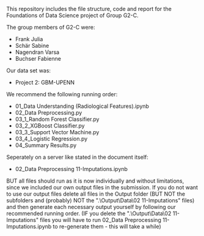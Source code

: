 This repository includes the file structure, code and report for the Foundations of Data Science project of Group G2-C.

The group members of G2-C were:
- Frank Julia
- Schär Sabine
- Nagendran Varsa
- Buchser Fabienne

Our data set was:
- Project 2: GBM-UPENN

We recommend the following running order:
- 01_Data Understanding (Radiological Features).ipynb
- 02_Data Preprocessing.py
- 03_1_Random Forest Classifier.py
- 03_2_XGBoost Classifier.py
- 03_3_Support Vector Machine.py
- 03_4_Logistic Regression.py
- 04_Summary Results.py

Seperately on a server like stated in the document itself:
- 02_Data Preprocessing 11-Imputations.ipynb

BUT all files should run as it is now individually and without limitations, since we included our own output files in the submission.
If you do not want to use our output files delete all files in the Output folder (BUT NOT the subfolders and (probably) NOT the ".\Output\Data\02 11-Imputations" files) and then generate each necessary output yourself by following our recommended running order.
(IF you delete the ".\Output\Data\02 11-Imputations" files you will have to run 02_Data Preprocessing 11-Imputations.ipynb to re-generate them - this will take a while)
